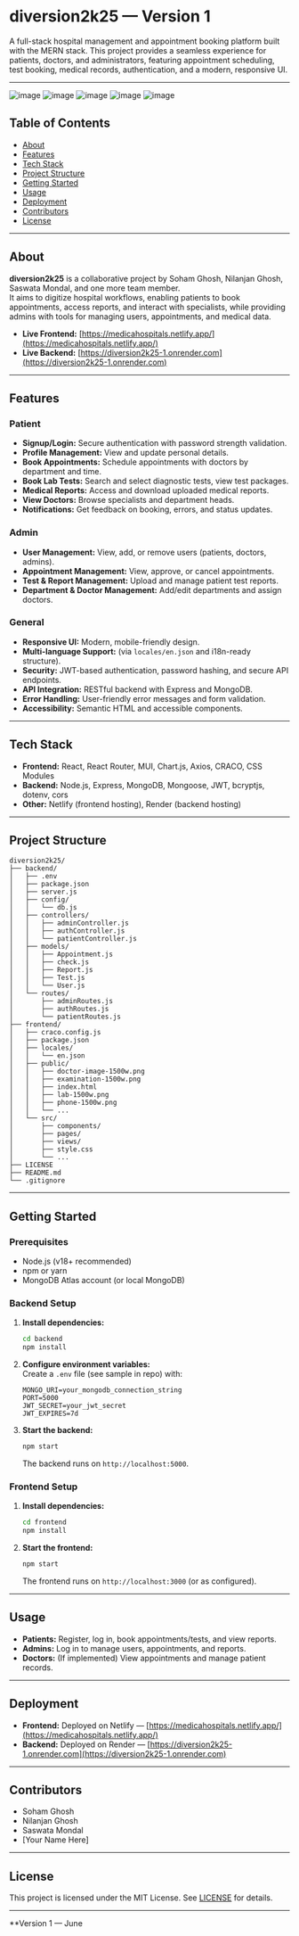# diversion2k25 — Version 1

A full-stack hospital management and appointment booking platform built with the MERN stack. This project provides a seamless experience for patients, doctors, and administrators, featuring appointment scheduling, test booking, medical records, authentication, and a modern, responsive UI.

---
![image](https://github.com/user-attachments/assets/842748f1-cb49-436a-9813-f93aec7a700e)
![image](https://github.com/user-attachments/assets/656c4966-98a1-481e-8f02-00d12bfee0b8)
![image](https://github.com/user-attachments/assets/aade90b7-62d2-4049-aa3d-e3d6d8c1dc4c)
![image](https://github.com/user-attachments/assets/1cd1031d-7be7-4639-b7ae-139f3e771b9c)
![image](https://github.com/user-attachments/assets/c0230ee5-a472-4fda-a073-b2624d3259df)





## Table of Contents

- [About](#about)
- [Features](#features)
- [Tech Stack](#tech-stack)
- [Project Structure](#project-structure)
- [Getting Started](#getting-started)
- [Usage](#usage)
- [Deployment](#deployment)
- [Contributors](#contributors)
- [License](#license)

---

## About

**diversion2k25** is a collaborative project by Soham Ghosh, Nilanjan Ghosh, Saswata Mondal, and one more team member.  
It aims to digitize hospital workflows, enabling patients to book appointments, access reports, and interact with specialists, while providing admins with tools for managing users, appointments, and medical data.

- **Live Frontend:** [https://medicahospitals.netlify.app/](https://medicahospitals.netlify.app/)
- **Live Backend:** [https://diversion2k25-1.onrender.com](https://diversion2k25-1.onrender.com)

---

## Features

### Patient

- **Signup/Login:** Secure authentication with password strength validation.
- **Profile Management:** View and update personal details.
- **Book Appointments:** Schedule appointments with doctors by department and time.
- **Book Lab Tests:** Search and select diagnostic tests, view test packages.
- **Medical Reports:** Access and download uploaded medical reports.
- **View Doctors:** Browse specialists and department heads.
- **Notifications:** Get feedback on booking, errors, and status updates.

### Admin

- **User Management:** View, add, or remove users (patients, doctors, admins).
- **Appointment Management:** View, approve, or cancel appointments.
- **Test & Report Management:** Upload and manage patient test reports.
- **Department & Doctor Management:** Add/edit departments and assign doctors.

### General

- **Responsive UI:** Modern, mobile-friendly design.
- **Multi-language Support:** (via `locales/en.json` and i18n-ready structure).
- **Security:** JWT-based authentication, password hashing, and secure API endpoints.
- **API Integration:** RESTful backend with Express and MongoDB.
- **Error Handling:** User-friendly error messages and form validation.
- **Accessibility:** Semantic HTML and accessible components.

---

## Tech Stack

- **Frontend:** React, React Router, MUI, Chart.js, Axios, CRACO, CSS Modules
- **Backend:** Node.js, Express, MongoDB, Mongoose, JWT, bcryptjs, dotenv, cors
- **Other:** Netlify (frontend hosting), Render (backend hosting)

---

## Project Structure

```
diversion2k25/
├── backend/
│   ├── .env
│   ├── package.json
│   ├── server.js
│   ├── config/
│   │   └── db.js
│   ├── controllers/
│   │   ├── adminController.js
│   │   ├── authController.js
│   │   └── patientController.js
│   ├── models/
│   │   ├── Appointment.js
│   │   ├── check.js
│   │   ├── Report.js
│   │   ├── Test.js
│   │   └── User.js
│   └── routes/
│       ├── adminRoutes.js
│       ├── authRoutes.js
│       └── patientRoutes.js
├── frontend/
│   ├── craco.config.js
│   ├── package.json
│   ├── locales/
│   │   └── en.json
│   ├── public/
│   │   ├── doctor-image-1500w.png
│   │   ├── examination-1500w.png
│   │   ├── index.html
│   │   ├── lab-1500w.png
│   │   ├── phone-1500w.png
│   │   └── ...
│   └── src/
│       ├── components/
│       ├── pages/
│       ├── views/
│       ├── style.css
│       └── ...
├── LICENSE
├── README.md
└── .gitignore
```

---

## Getting Started

### Prerequisites

- Node.js (v18+ recommended)
- npm or yarn
- MongoDB Atlas account (or local MongoDB)

### Backend Setup

1. **Install dependencies:**
   ```sh
   cd backend
   npm install
   ```
2. **Configure environment variables:**  
   Create a `.env` file (see sample in repo) with:
   ```
   MONGO_URI=your_mongodb_connection_string
   PORT=5000
   JWT_SECRET=your_jwt_secret
   JWT_EXPIRES=7d
   ```
3. **Start the backend:**
   ```sh
   npm start
   ```
   The backend runs on `http://localhost:5000`.

### Frontend Setup

1. **Install dependencies:**
   ```sh
   cd frontend
   npm install
   ```
2. **Start the frontend:**
   ```sh
   npm start
   ```
   The frontend runs on `http://localhost:3000` (or as configured).

---

## Usage

- **Patients:** Register, log in, book appointments/tests, and view reports.
- **Admins:** Log in to manage users, appointments, and reports.
- **Doctors:** (If implemented) View appointments and manage patient records.

---

## Deployment

- **Frontend:** Deployed on Netlify — [https://medicahospitals.netlify.app/](https://medicahospitals.netlify.app/)
- **Backend:** Deployed on Render — [https://diversion2k25-1.onrender.com](https://diversion2k25-1.onrender.com)

---

## Contributors

- Soham Ghosh
- Nilanjan Ghosh
- Saswata Mondal
- [Your Name Here]

---

## License

This project is licensed under the MIT License. See [LICENSE](LICENSE) for details.

---

**Version 1 — June
